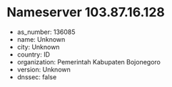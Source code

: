 # Nameserver 103.87.16.128

* as_number: 136085
* name: Unknown
* city: Unknown
* country: ID
* organization: Pemerintah Kabupaten Bojonegoro
* version: Unknown
* dnssec: false

